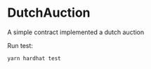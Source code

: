 # DutchAuction

A simple contract implemented a dutch auction 

Run test:

```shell
yarn hardhat test
```
